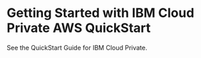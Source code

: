 # Getting Started with IBM Cloud Private AWS QuickStart

See the QuickStart Guide for IBM Cloud Private.
